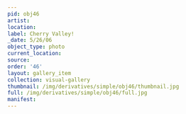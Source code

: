 ```yaml
---
pid: obj46
artist: 
location: 
label: Cherry Valley!
_date: 5/26/06
object_type: photo
current_location: 
source: 
order: '46'
layout: gallery_item
collection: visual-gallery
thumbnail: /img/derivatives/simple/obj46/thumbnail.jpg
full: /img/derivatives/simple/obj46/full.jpg
manifest: 
---
```

